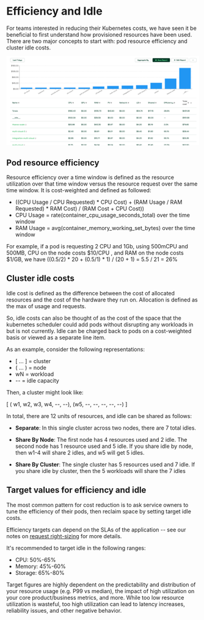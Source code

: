 # Efficiency and Idle

For teams interested in reducing their Kubernetes costs, we have seen it be beneficial to first understand how provisioned resources have been used. There are two major concepts to start with: pod resource efficiency and cluster idle costs.

![The Allocations view aggregated by namespace, which shows efficiency & idle](./images/efficiency-idle.png)

## Pod resource efficiency

Resource efficiency over a time window is defined as the resource utilization over that time window versus the resource request over the same time window. It is cost-weighted and defined as followed:

* ((CPU Usage / CPU Requested) \* CPU Cost) + (RAM Usage / RAM Requested) \* RAM Cost) / (RAM Cost + CPU Cost))
* CPU Usage = rate(container\_cpu\_usage\_seconds\_total) over the time window
* RAM Usage = avg(container\_memory\_working\_set\_bytes) over the time window

For example, if a pod is requesting 2 CPU and 1Gb, using 500mCPU and 500MB, CPU on the node costs $10/CPU , and RAM on the node costs $1/GB, we have ((0.5/2) \* 20 + (0.5/1) \* 1) / (20 + 1) = 5.5 / 21 = 26%

## Cluster idle costs

Idle cost is defined as the difference between the cost of allocated resources and the cost of the hardware they run on. Allocation is defined as the max of usage and requests. 

So, idle costs can also be thought of as the cost of the space that the kubernetes scheduler could add pods without disrupting any workloads in but is not currently. Idle can be charged back to pods on a cost-weighted basis or viewed as a separate line item.

As an example, consider the following representations:

* [ ... ] = cluster
* ( ... ) = node
* wN = workload
* -- = idle capacity

Then, a cluster might look like:

[ ( w1, w2, w3, w4, --, --), (w5, --, --, --, --, --) ]

In total, there are 12 units of resources, and idle can be shared as follows:

* **Separate**: In this single cluster across two nodes, there are 7 total idles.

* **Share By Node**: The first node has 4 resources used and 2 idle. The second node has 1 resource used and 5 idle. If you share idle by node, then w1-4 will share 2 idles, and w5 will get 5 idles.

* **Share By Cluster**: The single cluster has 5 resources used and 7 idle. If you share idle by cluster, then the 5 workloads will share the 7 idles

## Target values for efficiency and idle

The most common pattern for cost reduction is to ask service owners to tune the efficiency of their pods, then reclaim space by setting target idle costs.

Efficiency targets can depend on the SLAs of the application -- see our notes on [request right-sizing](./api-request-right-sizing-v2.md) for more details.

It's recommended to target idle in the following ranges:

* CPU: 50%-65%
* Memory: 45%-60%
* Storage: 65%-80%

Target figures are highly dependent on the predictability and distribution of your resource usage (e.g. P99 vs median), the impact of high utilization on your core product/business metrics, and more. While too low resource utilization is wasteful, too high utilization can lead to latency increases, reliability issues, and other negative behavior.
